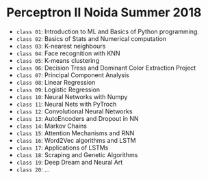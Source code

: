 # Perceptron II Noida Summer 2018

- `class 01`: Introduction to ML and Basics of Python programming.
- `class 02`: Basics of Stats and Numerical computation
- `class 03`: K-nearest neighbours
- `class 04`: Face recognition with KNN
- `class 05`: K-means clustering
- `class 06`: Decision Tress and Dominant Color Extraction Project
- `class 07`: Principal Component Analysis
- `class 08`: Linear Regression
- `class 09`: Logistic Regression
- `class 10`: Neural Networks with Numpy
- `class 11`: Neural Nets with PyTroch
- `class 12`: Convolutional Neural Networks
- `class 13`: AutoEncoders and Dropout in NN
- `class 14`: Markov Chains
- `class 15`: Attention Mechanisms and RNN
- `class 16`: Word2Vec algorithms and LSTM
- `class 17`: Applications of LSTMs
- `class 18`: Scraping and Genetic Algorithms
- `class 19`: Deep Dream and Neural Art
- `class 20`: ...